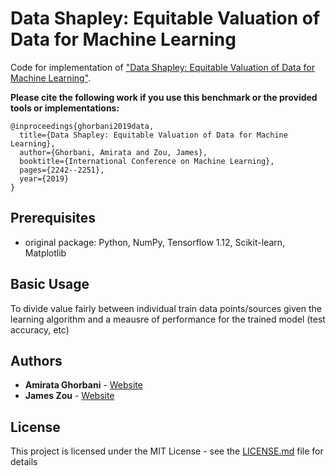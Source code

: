Data Shapley: Equitable Valuation of Data for Machine Learning
=====================================

Code for implementation of  ["Data Shapley: Equitable Valuation of Data for Machine Learning"](https://arxiv.org/pdf/1904.02868.pdf).

**Please cite the following work if you use this benchmark or the provided tools or implementations:**

```
@inproceedings{ghorbani2019data,
  title={Data Shapley: Equitable Valuation of Data for Machine Learning},
  author={Ghorbani, Amirata and Zou, James},
  booktitle={International Conference on Machine Learning},
  pages={2242--2251},
  year={2019}
}
```

## Prerequisites

- original package: Python, NumPy, Tensorflow 1.12, Scikit-learn, Matplotlib

## Basic Usage

To divide value fairly between individual train data points/sources given the learning algorithm and a meausre of performance for the trained model (test accuracy, etc)

## Authors

* **Amirata Ghorbani** - [Website](http://web.stanford.edu/~amiratag)
* **James Zou** - [Website](https://www.james-zou.com/)

## License

This project is licensed under the MIT License - see the [LICENSE.md](LICENSE.md) file for details
